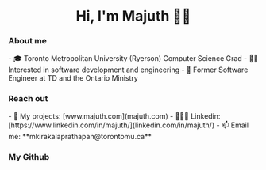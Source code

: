 <h1 align="center"><b> Hi, I'm Majuth 👋🏼 </b></h1>

<h3> About me </h3>
- 🎓 Toronto Metropolitan University (Ryerson) Computer Science Grad
- 👨‍💻 Interested in software development and engineering
- 🏢 Former Software Engineer at TD and the Ontario Ministry

<h3> Reach out </h3>
- 🔗 My projects: [www.majuth.com](majuth.com)
- 👨🏻‍💼 Linkedin: [https://www.linkedin.com/in/majuth/](linkedin.com/in/majuth/)
- 📫 Email me: **mkirakalaprathapan@torontomu.ca**

<h3> My Github </h3>

<!--
**majuthkira/majuthkira** is a ✨ _special_ ✨ repository because its `README.md` (this file) appears on your GitHub profile.

Here are some ideas to get you started:

- 🔭 I’m currently working on ...
- 🌱 I’m currently learning ...
- 👯 I’m looking to collaborate on ...
- 🤔 I’m looking for help with ...
- 💬 Ask me about ...
- 📫 How to reach me: ...
- 😄 Pronouns: ...
- ⚡ Fun fact: ...
-->
